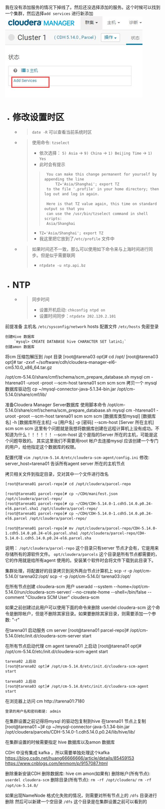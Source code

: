 

我在没有添加服务的情况下掉线了。然后还没选择添加的服务。这个时候可以找到一个集群，然后选择`add services` 进行新添加
![](./img/添加服务.jpg)


- # 修改设置时区
    - > `date -R` 可以查看当前系统时区
    - > 使用命令: `tzselect`
        > - 依次选择： `5) Asia` -> `9) China`  ->  `1) Beijing Time`  -> `1) Yes`
        > - 此时会有提示
        >>      You can make this change permanent for yourself by appending the line
        >>      	TZ='Asia/Shanghai'; export TZ
        >>      to the file '.profile' in your home directory; then log out and log in again.
        >>      
        >>      Here is that TZ value again, this time on standard output so that you
        >>      can use the /usr/bin/tzselect command in shell scripts:
        >>      Asia/Shanghai
        > - `TZ='Asia/Shanghai'; export TZ`
        > - 我这里把它放到了`/etc/profile` 文件中
    - > 如果时间还不一致，那么可以使用如下命令来与上海时间进行同步。但是似乎需要联网
        > - `ntpdate -u ntp.api.bz`


- # NTP
    - > 同步时间
        > - 设置开机启动: `chkconfig ntpd on`
        > - 设置时间同步：`ntpdate 202.120.2.101`

前提准备
    主机名
        `/etc/sysconfig/network`
    hosts 配置文件
        `/etc/hosts`
    免密登录
        

    创建Hive 数据库
        `mysql> CREATE DATABASE hive CHARACTER SET latin1;`
    创建amon 数据库


将cm 压缩包解压到 /opt 目录
    [root@tarena03 opt]# cd /opt/
    [root@tarena03 opt]# tar -zxvf ~/software/cdh/cloudera-manager-el6-cm5.10.0_x86_64.tar.gz 

/opt/cm-5.14.0/share/cmf/schema/scm_prepare_database.sh mysql cm -htarena01 -uroot -proot --scm-host tarena01 scm scm scm
拷贝一个 mysql 数据库驱动包
    cp ~/mysql-connector-java-5.1.34-bin.jar /opt/cm-5.14.0/share/cmf/lib/

准备Cloudera Manager Server数据库 使用脚本命令
    /opt/cm-5.14.0/share/cmf/schema/scm_prepare_database.sh mysql cm -htarena01 -uroot -proot --scm-host tarena01 scm scm scm
    [数据库类型mysql] [数据库名]  -h [数据库所在主机]  -u [用户名] -p [密码] --scm-host [Server 所在主机] scm scm scm
    这里有个问题就是我想将数据库创建在远程计算机上没有成功。不知道为什么！！！！！！
        --scm-host 这个是指的Server 所在的主机，可能是这个问题导致的。
    其实这里我们不需要用root 帐户去连接mysql 应该创建一个专门的用户，给他指定这个数据库的权限。

配置代理 `vim /opt/cm-5.14.0/etc/cloudera-scm-agent/config.ini`
    修改: server_host=tarena01
        告诉所有agent server 所在的主机节点

拷贝相关文件到指定目录，交对其中一个文件进行改名

    [root@tarena01 parcel-repo]# cd /opt/cloudera/parcel-repo

    [root@tarena01 parcel-repo]# cp ~/CDH/manifest.json /opt/cloudera/parcel-repo/
    [root@tarena01 parcel-repo]# cp ~/CDH/CDH-5.14.0-1.cdh5.14.0.p0.24-el6.parcel.sha1 /opt/cloudera/parcel-repo/
    [root@tarena01 parcel-repo]# cp ~/CDH/CDH-5.14.0-1.cdh5.14.0.p0.24-el6.parcel /opt/cloudera/parcel-repo/

    [root@tarena01 parcel-repo]# mv /opt/cloudera/parcel-repo/CDH-5.14.0-1.cdh5.14.0.p0.24-el6.parcel.sha1 /opt/cloudera/parcel-repo/CDH-5.14.0-1.cdh5.14.0.p0.24-el6.parcel.sha

说明：
    `/opt/cloudera/parcel-repo`
        这个目录只有server 节点才会有，它是用来存储所有的源软件文件。
    `opt/cloudera/parcels`
        这个目录是所有节点都需要的，它的作用就是给所有agent 使用的。安装某个软件时会将文件下载到此目录下。


集群处理，将配置好的目录拷贝到另外两台节点计算机上
    scp -r -p /opt/cm-5.14.0/ tarena02:/opt/
    scp -r -p /opt/cm-5.14.0/ tarena03:/opt/

在所有节点创建 cloudera-scm 用户
    useradd --system --home=/opt/cm-5.14.0/run/cloudera-scm-server/ --no-create-home --shell=/bin/false --comment "Cloudera SCM User" cloudera-scm

如果之前创建过此用户可以使用下面的命令来删除
    userdel cloudera-scm
    这个命令是删除帐户，但是不删除其家目录。如果要删除其家目录，则需要添加一个参数: "-r"


在tarena01 启动服务 cm server
    [root@tarena01 parcel-repo]# /opt/cm-5.14.0/etc/init.d/cloudera-scm-server start


在所有节点启动代理 cm agent
    tarena01 上启动
    [root@tarena01 opt]# /opt/cm-5.14.0/etc/init.d/cloudera-scm-agent start

    tarena02 上启动
    [root@tarena02 opt]# /opt/cm-5.14.0/etc/init.d/cloudera-scm-agent start

    tarena03 上启动
    [root@tarena03 opt]# /opt/cm-5.14.0/etc/init.d/cloudera-scm-agent start


在浏览器上访问 cm
    http://tarena01:7180

    登录的用户名和密码都是: admin


在集群设置之前记得将mysql 的驱动包复制到hive
    在tarena01 节点上复制
    [root@tarena01 ~]# cp ~/mysql-connector-java-5.1.34-bin.jar /opt/cloudera/parcels/CDH-5.14.0-1.cdh5.14.0.p0.24/lib/hive/lib/


在集群设置的时候需要指定 hive 数据库以及amon 数据库


CDH 中没有集成 kafka ，所以需要单独处理这个kafka
    https://blog.csdn.net/huang66666666/article/details/85459153
    https://www.cnblogs.com/lenmom/p/9157087.html








删除重新安装CDH
    删除数据库: hive   cm  amon(如果有)
    删除帐户(所有节点): `userdel cloudera-scm`
    删除目录(所有节点): `rm -rf /opt/cloudera/`        `rm -rf /opt/cm-5.14.0/`

如果出现NameNode 格式化失败的情况，则需要对所有节点上的 `/dfs` 目录进行删除  然后可以新建一个空目录 `/dfs`
    这个目录是在集群设置之前可以看到的



